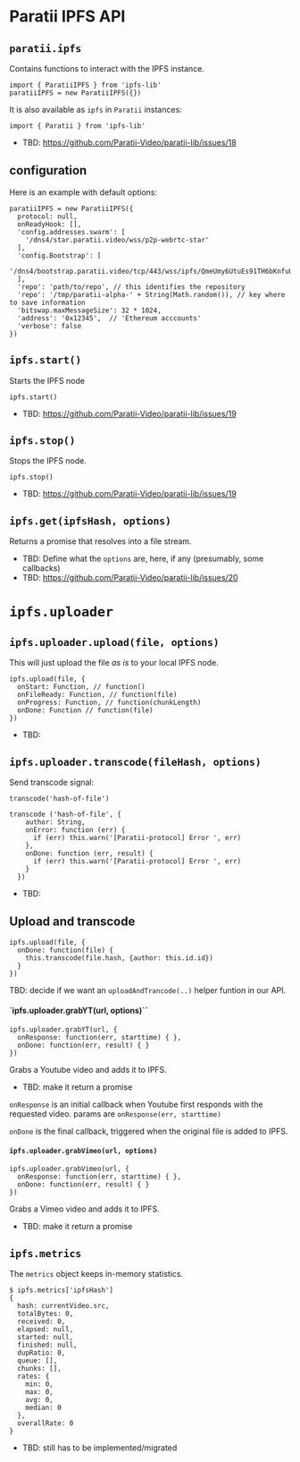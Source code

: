 # Paratii IPFS API

## `paratii.ipfs`

Contains functions to interact with the IPFS instance.


    import { ParatiiIPFS } from 'ipfs-lib'
    paratiiIPFS = new ParatiiIPFS({})


It is also available as `ipfs` in `Paratii` instances:

    import { Paratii } from 'ipfs-lib'

- TBD: https://github.com/Paratii-Video/paratii-lib/issues/18

## configuration

Here is an example with default options:

    paratiiIPFS = new ParatiiIPFS({
      protocol: null,
      onReadyHook: [],
      'config.addresses.swarm': [
        '/dns4/star.paratii.video/wss/p2p-webrtc-star'
      ],
      'config.Bootstrap': [
        '/dns4/bootstrap.paratii.video/tcp/443/wss/ipfs/QmeUmy6UtuEs91TH6bKnfuU1Yvp63CkZJWm624MjBEBazW'
      ],
      'repo': 'path/to/repo', // this identifies the repository
      'repo': '/tmp/paratii-alpha-' + String(Math.random()), // key where to save information
      'bitswap.maxMessageSize': 32 * 1024,
      'address': '0x12345',  // 'Ethereum acccounts'
      'verbose': false
    })


## `ipfs.start()`

Starts the IPFS node

    ipfs.start()


- TBD:  https://github.com/Paratii-Video/paratii-lib/issues/19

## `ipfs.stop()`

Stops the IPFS node.

    ipfs.stop()

- TBD:  https://github.com/Paratii-Video/paratii-lib/issues/19

## `ipfs.get(ipfsHash, options)`

Returns a promise that resolves into a file stream.

- TBD: Define what the `options` are, here, if any (presumably, some callbacks)
- TBD:  https://github.com/Paratii-Video/paratii-lib/issues/20


# `ipfs.uploader`

## `ipfs.uploader.upload(file, options)`

This will just upload the file _as is_ to your local IPFS node.

    ipfs.upload(file, {
      onStart: Function, // function()
      onFileReady: Function, // function(file)
      onProgress: Function, // function(chunkLength)
      onDone: Function // function(file)
    })

- TBD:

## `ipfs.uploader.transcode(fileHash, options)`


Send transcode signal:

    transcode('hash-of-file')

    transcode ('hash-of-file', {
        author: String,
        onError: function (err) {
          if (err) this.warn('[Paratii-protocol] Error ', err)
        },
        onDone: function (err, result) {
          if (err) this.warn('[Paratii-protocol] Error ', err)
        }
      })

- TBD:

## Upload and transcode


    ipfs.upload(file, {
      onDone: function(file) {
        this.transcode(file.hash, {author: this.id.id})
      }
    })

TBD: decide if we want an `uploadAndTrancode(..)` helper funtion in our API.

#### `ipfs.uploader.grabYT(url, options)``


    ipfs.uploader.grabYT(url, {
      onResponse: function(err, starttime) { },
      onDone: function(err, result) { }
    })


Grabs a Youtube video and adds it to IPFS.

- TBD: make it return a promise



`onResponse` is an initial callback when Youtube first responds with the requested
video. params are `onResponse(err, starttime)`

`onDone` is the final callback, triggered when the original file is added to IPFS.


#### `ipfs.uploader.grabVimeo(url, options)`


    ipfs.uploader.grabVimeo(url, {
      onResponse: function(err, starttime) { },
      onDone: function(err, result) { }
    })


Grabs a Vimeo video and adds it to IPFS.

- TBD: make it return a promise

## `ipfs.metrics`

The `metrics` object keeps in-memory statistics.

    $ ipfs.metrics['ipfsHash']
    {
      hash: currentVideo.src,
      totalBytes: 0,
      received: 0,
      elapsed: null,
      started: null,
      finished: null,
      dupRatio: 0,
      queue: [],
      chunks: [],
      rates: {
        min: 0,
        max: 0,
        avg: 0,
        median: 0
      },
      overallRate: 0
    }

- TBD: still has to be implemented/migrated    
